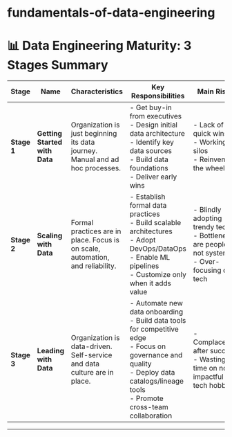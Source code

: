 # fundamentals-of-data-engineering

# 📊 Data Engineering Maturity: 3 Stages Summary

| Stage     | Name                     | Characteristics                                                                 | Key Responsibilities                                                                                                               | Main Risks                                                                                      |
|-----------|--------------------------|----------------------------------------------------------------------------------|------------------------------------------------------------------------------------------------------------------------------------|-------------------------------------------------------------------------------------------------|
| **Stage 1** | **Getting Started with Data** | Organization is just beginning its data journey. Manual and ad hoc processes.     | - Get buy-in from executives  <br>- Design initial data architecture  <br>- Identify key data sources  <br>- Build data foundations  <br>- Deliver early wins  | - Lack of quick wins  <br>- Working in silos  <br>- Reinventing the wheel                       |
| **Stage 2** | **Scaling with Data**         | Formal practices are in place. Focus is on scale, automation, and reliability.     | - Establish formal data practices  <br>- Build scalable architectures  <br>- Adopt DevOps/DataOps  <br>- Enable ML pipelines  <br>- Customize only when it adds value | - Blindly adopting trendy tech  <br>- Bottlenecks are people, not systems  <br>- Over-focusing on tech |
| **Stage 3** | **Leading with Data**         | Organization is data-driven. Self-service and data culture are in place.           | - Automate new data onboarding  <br>- Build data tools for competitive edge  <br>- Focus on governance and quality  <br>- Deploy data catalogs/lineage tools  <br>- Promote cross-team collaboration | - Complacency after success  <br>- Wasting time on non-impactful tech hobbies                   |

---
